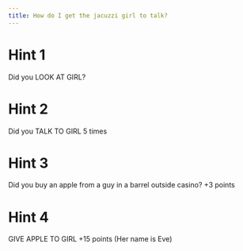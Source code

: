 ```yaml
---
title: How do I get the jacuzzi girl to talk?
---
```

# Hint 1
Did you LOOK AT GIRL?

# Hint 2
Did you TALK TO GIRL 5 times

# Hint 3
Did you buy an apple from a guy in a barrel outside casino?  +3 points

# Hint 4
GIVE APPLE TO GIRL     +15 points  (Her name is Eve)

